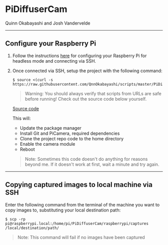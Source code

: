# PiDiffuserCam

Quinn Okabayashi and Josh Vandervelde
___
## Configure your Raspberry Pi
1. Follow the instructions [here](https://github.com/QnnOkabayashi/scripts/blob/master/HeadlessPi/README.md) for configuring your Raspberry Pi for headless mode and connecting via SSH.

2. Once connected via SSH, setup the project with the following command:
    ```
    $ source <(curl -s https://raw.githubusercontent.com/QnnOkabayashi/scripts/master/PiDiffuserCam/setup.sh)
    ```
    > Warning: You should always verify that scripts from URLs are safe before running! Check out the source code below yourself.

    [Source code](https://github.com/QnnOkabayashi/scripts/blob/master/PiDiffuserCam/setup.sh)

    This will:
    * Update the package manager
    * Install Git and PiCamera, required dependencies
    * Clone the project repo code to the home directory
    * Enable the camera module
    * Reboot
    > Note: Sometimes this code doesn't do anything for reasons beyond me. If it doesn't work at first, wait a minute and try again.

___
## Copying captured images to local machine via SSH
Enter the following command from the terminal of the machine you want to copy images to, substituting your local destination path:
```
$ scp -rp pi@raspberrypi.local:/home/pi/PiDiffuserCam/raspberrypi/captures /local/destination/path/
```
> Note: This command will fail if no images have been captured

